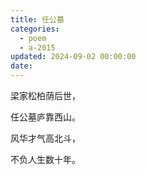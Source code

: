 ```yaml
---
title: 任公墓
categories:
  - poem
  - a-2015
updated: 2024-09-02 00:00:00
date:
---
```


梁家松柏荫后世，

任公墓庐靠西山。

风华才气高北斗，

不负人生数十年。